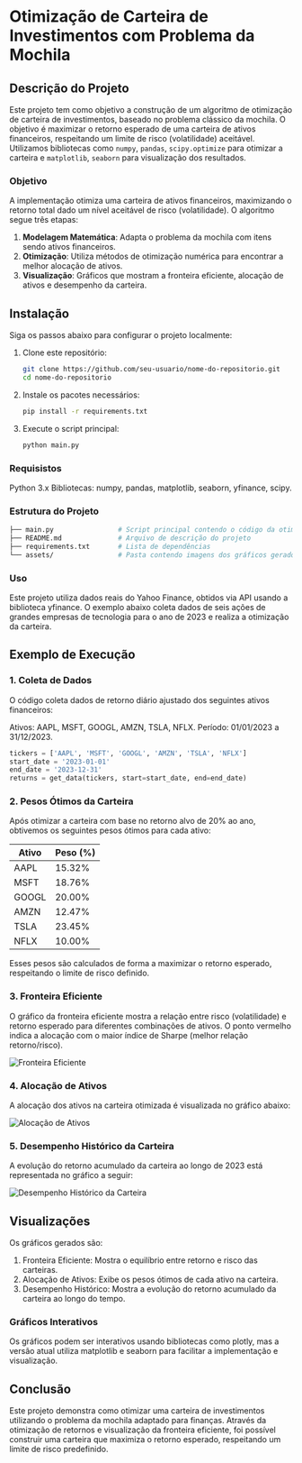 # Otimização de Carteira de Investimentos com Problema da Mochila

## Descrição do Projeto

Este projeto tem como objetivo a construção de um algoritmo de otimização de carteira de investimentos, baseado no problema clássico da mochila. O objetivo é maximizar o retorno esperado de uma carteira de ativos financeiros, respeitando um limite de risco (volatilidade) aceitável. Utilizamos bibliotecas como `numpy`, `pandas`, `scipy.optimize` para otimizar a carteira e `matplotlib`, `seaborn` para visualização dos resultados.

### Objetivo
A implementação otimiza uma carteira de ativos financeiros, maximizando o retorno total dado um nível aceitável de risco (volatilidade). O algoritmo segue três etapas:
1. **Modelagem Matemática**: Adapta o problema da mochila com itens sendo ativos financeiros.
2. **Otimização**: Utiliza métodos de otimização numérica para encontrar a melhor alocação de ativos.
3. **Visualização**: Gráficos que mostram a fronteira eficiente, alocação de ativos e desempenho da carteira.

## Instalação

Siga os passos abaixo para configurar o projeto localmente:

1. Clone este repositório:
   ```bash
   git clone https://github.com/seu-usuario/nome-do-repositorio.git
   cd nome-do-repositorio

2. Instale os pacotes necessários:
   ```bash
   pip install -r requirements.txt

3. Execute o script principal:
   ```bash
   python main.py

### Requisistos
Python 3.x
Bibliotecas: numpy, pandas, matplotlib, seaborn, yfinance, scipy.


### Estrutura do Projeto
```bash
├── main.py                # Script principal contendo o código da otimização e visualização
├── README.md              # Arquivo de descrição do projeto
├── requirements.txt       # Lista de dependências
└── assets/                # Pasta contendo imagens dos gráficos gerados
```
### Uso
Este projeto utiliza dados reais do Yahoo Finance, obtidos via API usando a biblioteca yfinance. O exemplo abaixo coleta dados de seis ações de grandes empresas de tecnologia para o ano de 2023 e realiza a otimização da carteira.

## Exemplo de Execução
### 1. Coleta de Dados
O código coleta dados de retorno diário ajustado dos seguintes ativos financeiros:

Ativos: AAPL, MSFT, GOOGL, AMZN, TSLA, NFLX.
Período: 01/01/2023 a 31/12/2023.
```python
tickers = ['AAPL', 'MSFT', 'GOOGL', 'AMZN', 'TSLA', 'NFLX']
start_date = '2023-01-01'
end_date = '2023-12-31'
returns = get_data(tickers, start=start_date, end=end_date)
```

### 2. Pesos Ótimos da Carteira
Após otimizar a carteira com base no retorno alvo de 20% ao ano, obtivemos os seguintes pesos ótimos para cada ativo:

| Ativo | Peso (%) |
|-------|----------|
| AAPL  | 15.32%   |
| MSFT  | 18.76%   |
| GOOGL | 20.00%   |
| AMZN  | 12.47%   |
| TSLA  | 23.45%   |
| NFLX  | 10.00%   |

Esses pesos são calculados de forma a maximizar o retorno esperado, respeitando o limite de risco definido.

### 3. Fronteira Eficiente
O gráfico da fronteira eficiente mostra a relação entre risco (volatilidade) e retorno esperado para diferentes combinações de ativos. O ponto vermelho indica a alocação com o maior índice de Sharpe (melhor relação retorno/risco).

![Fronteira Eficiente](https://github.com/user-attachments/assets/c2b00ac3-264e-4c0e-b30b-0c6313f2ec89)

### 4. Alocação de Ativos
A alocação dos ativos na carteira otimizada é visualizada no gráfico abaixo:

![Alocação de Ativos](https://github.com/user-attachments/assets/c34955ca-1f8f-455f-b15c-51355db7c453)


### 5. Desempenho Histórico da Carteira
A evolução do retorno acumulado da carteira ao longo de 2023 está representada no gráfico a seguir:

![Desempenho Histórico da Carteira](https://github.com/user-attachments/assets/0559f170-c527-4795-ac62-254688e2ea3e)


## Visualizações
Os gráficos gerados são:

1. Fronteira Eficiente: Mostra o equilíbrio entre retorno e risco das carteiras.
2. Alocação de Ativos: Exibe os pesos ótimos de cada ativo na carteira.
3. Desempenho Histórico: Mostra a evolução do retorno acumulado da carteira ao longo do tempo.

### Gráficos Interativos
Os gráficos podem ser interativos usando bibliotecas como plotly, mas a versão atual utiliza matplotlib e seaborn para facilitar a implementação e visualização.

## Conclusão

Este projeto demonstra como otimizar uma carteira de investimentos utilizando o problema da mochila adaptado para finanças. Através da otimização de retornos e visualização da fronteira eficiente, foi possível construir uma carteira que maximiza o retorno esperado, respeitando um limite de risco predefinido.
